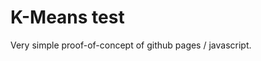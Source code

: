 <script src="https://code.jquery.com/jquery-3.2.1.min.js"></script>
<script src="/kmeans.js"></script>

# K-Means test

Very simple proof-of-concept of github pages / javascript.

<canvas id="kmeans"></canvas>
